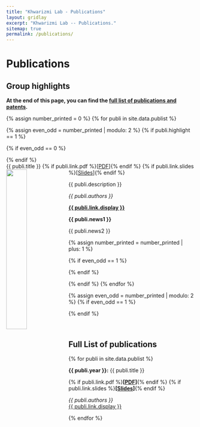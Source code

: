```yaml
---
title: "Khwarizmi Lab - Publications"
layout: gridlay
excerpt: "Khwarizmi Lab -- Publications."
sitemap: true
permalink: /publications/
---
```



# Publications

## Group highlights

**At the end of this page, you can find the [full list of publications and patents](#full-list-of-publications).**

{% assign number_printed = 0 %}
{% for publi in site.data.publist %}

{% assign even_odd = number_printed | modulo: 2 %}
{% if publi.highlight == 1 %}

{% if even_odd == 0 %}
<div class="row">
{% endif %}

<div class="col-sm-6 clearfix">
 <div class="well">
  <pubtit>{{ publi.title }}
  {% if publi.link.pdf %}[<a href="{{ site.url }}{{ site.baseurl }}/docs/{{ publi.link.pdf }}" target="_blank">PDF</a>]{% endif %}
  {% if publi.link.slides %}[<a href="{{ site.url }}{{ site.baseurl }}/docs/{{ publi.link.slides }}" target="_blank">Slides</a>]{% endif %}
  </pubtit>
  <img src="{{ site.url }}{{ site.baseurl }}/images/pubpic/{{ publi.image }}" class="img-responsive" width="33%" style="float: left" />
  <p>{{ publi.description }}</p>
  <p><em>{{ publi.authors }}</em></p>
  <p><strong><a href="{{ publi.link.url }}" target="_blank">{{ publi.link.display }}</a></strong></p>
  <p class="text-danger"><strong> {{ publi.news1 }}</strong></p>
  <p> {{ publi.news2 }}</p>
 </div>
</div>

{% assign number_printed = number_printed | plus: 1 %}

{% if even_odd == 1 %}
</div>
{% endif %}

{% endif %}
{% endfor %}

{% assign even_odd = number_printed | modulo: 2 %}
{% if even_odd == 1 %}
</div>
{% endif %}

<p> &nbsp; </p>


<!-- ## Patents  -->

## Full List of publications

{% for publi in site.data.publist %}

  <b>{{ publi.year }}:</b> {{ publi.title }}
  <!-- Check if file links exist -->
  {% if publi.link.pdf %}<b>[<a href="{{ site.url }}{{ site.baseurl }}/docs/{{ publi.link.pdf }}" target="_blank">PDF</a>]</b>{% endif %}
  {% if publi.link.slides %}<b>[<a href="{{ site.url }}{{ site.baseurl }}/docs/{{ publi.link.slides }}" target="_blank">Slides</a>]</b>{% endif %}

  <em>{{ publi.authors }} </em><br /><a href="{{ publi.link.url }}">{{ publi.link.display }}</a>

{% endfor %}
